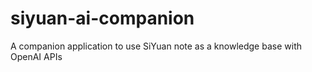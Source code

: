 # siyuan-ai-companion
A companion application to use SiYuan note as a knowledge base with OpenAI APIs

